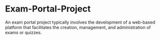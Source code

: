 # Exam-Portal-Project
An exam portal project typically involves the development of a web-based platform that facilitates the creation, management, and administration of exams or quizzes.

